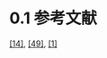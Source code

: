 # 0.1 参考文献

[\[14\]](https://finit-xu.gitbook.io/msc20180606/proofs/bibliography/page1), [\[49\]](https://finit-xu.gitbook.io/msc20180606/proofs/bibliography/page4), [\[1\]](https://finit-xu.gitbook.io/msc20180606/proofs/bibliography/page1)

